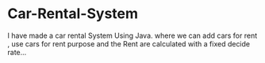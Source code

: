 # Car-Rental-System
I have made a car rental System Using Java. where we can add cars for rent , use cars for rent purpose and the Rent are calculated with a fixed decide rate...
